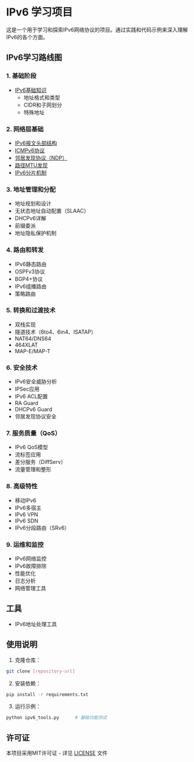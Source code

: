 # IPv6 学习项目

这是一个用于学习和探索IPv6网络协议的项目。通过实践和代码示例来深入理解IPv6的各个方面。

## IPv6学习路线图

### 1. 基础阶段
- [IPv6基础知识](docs/ipv6_basics.md)
  * 地址格式和类型
  * CIDR和子网划分
  * 特殊地址

### 2. 网络层基础
- [IPv6报文头部结构](docs/ipv6_header.md)
- [ICMPv6协议](docs/ipv6_icmpv6.md)
- [邻居发现协议（NDP）](docs/ipv6_ndp.md)
- [路径MTU发现](docs/ipv6_pmtu.md)
- [IPv6分片机制](docs/ipv6_fragmentation.md)

### 3. 地址管理和分配
- 地址规划和设计
- 无状态地址自动配置（SLAAC）
- DHCPv6详解
- 前缀委派
- 地址隐私保护机制

### 4. 路由和转发
- IPv6静态路由
- OSPFv3协议
- BGP4+协议
- IPv6组播路由
- 策略路由

### 5. 转换和过渡技术
- 双栈实现
- 隧道技术（6to4、6in4、ISATAP）
- NAT64/DNS64
- 464XLAT
- MAP-E/MAP-T

### 6. 安全技术
- IPv6安全威胁分析
- IPSec应用
- IPv6 ACL配置
- RA Guard
- DHCPv6 Guard
- 邻居发现协议安全

### 7. 服务质量（QoS）
- IPv6 QoS模型
- 流标签应用
- 差分服务（DiffServ）
- 流量管理和整形

### 8. 高级特性
- 移动IPv6
- IPv6多宿主
- IPv6 VPN
- IPv6 SDN
- IPv6分段路由（SRv6）

### 9. 运维和监控
- IPv6网络监控
- IPv6故障排除
- 性能优化
- 日志分析
- 网络管理工具

## 工具
- IPv6地址处理工具

## 使用说明

1. 克隆仓库：
```bash
git clone [repository-url]
```

2. 安装依赖：
```bash
pip install -r requirements.txt
```

3. 运行示例：
```bash
python ipv6_tools.py      # 基础功能测试
```

## 许可证

本项目采用MIT许可证 - 详见 [LICENSE](LICENSE) 文件
